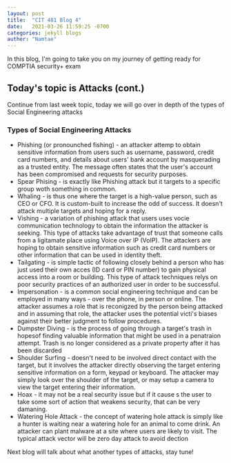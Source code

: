 ```yaml
---
layout: post
title:  "CIT 481 Blog 4"
date:   2021-03-26 11:59:25 -0700
categories: jekyll blogs
auther: "Namtae"
---
```


<p>In this blog, I'm going to take you on my journey of getting ready for COMPTIA security+ exam</p>

<h2>Today's topic is Attacks (cont.)</h2>
<p>Continue from last week topic, today we will go over in depth of the types of Social Engineering attacks</p>

<h3>Types of Social Engineering Attacks</h3>
<ul>
    <li>Phishing (or pronounched fishing) - an attacker attemp to obtain sensitive information from users such as username, password, credit card numbers, and details about users' bank account by masquerading as a trusted entity. The message often states that the user's account has been compromised and requests for security purposes.  </li>
    <li>Spear Phising - is exactly like Phishing attack but it targets to a specific group woth something in common. </li>
    <li>Whaling - is thus one where the target is a high-value person, such as CEO or CFO. It is custom-built to increase the odd of success. It doesn't attack multiple targets and hoping for a reply. </li>
    <li>Vishing - a variation of phishing attack that users uses vocie communication technology to obtain the information the attacker is seeking. This type of attacks take advantage of trust that someone calls from a ligitamate place using Voice over IP (VoIP). The attackers are hoping to obtain sensitive information such as credit card numbers or other information that can be used in identity theft.</li>
    <li>Tailgating - is simple tactic of following closely behind a person who has just used their own acces (ID card or PIN number) to gain physical access into a room or building. This type of attack techniques relys on poor security practices of an authorized user in order to be successful. </li>
    <li>Impersonation - is a common social engineering technique and can be employed in many ways - over the phone, in person or online. The attacker assumes a role that is reconigzed by the person being attacked and in assuming that role, the attacker uses the potential victi's biases against their better judgment to follow procedures.</li>
    <li>Dumpster Diving - is the process of going through a target's trash in hopesof finding valuable information that might be used in a penatraion attempt. Trash is no longer considered as a private property after it has been discarded</li>
    <li>Shoulder Surfing - doesn't need to be involved direct contact with the target, but it involves the attacker directly observing the target entering sensitive information on a form, keypad or keyboard. The attacker may simply look over the shoulder of the target, or may setup a camera to view the target entering their information.</li>
    <li>Hoax - it may not be a real security issue but if it cause s the user to take some sort of action that weakens security, that can be very damaning.</li>
    <li>Watering Hole Attack - the concept of watering hole attack is simply like a hunter is waiting near a watering hole for an animal to come drink. An attacker can plant malware at a site where users are likely to visit. The typical attack vector will be zero day attack to avoid dection</li>
</ul>

<p>Next blog will talk about what another types of attacks, stay tune!</p>


